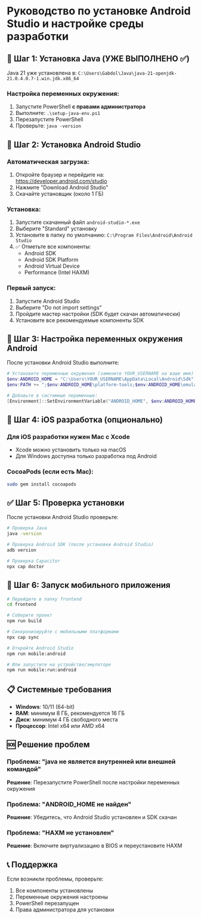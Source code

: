 # Руководство по установке Android Studio и настройке среды разработки

## 🚀 Шаг 1: Установка Java (УЖЕ ВЫПОЛНЕНО ✅)

Java 21 уже установлена в: `C:\Users\Gabdol\Java\java-21-openjdk-21.0.4.0.7-1.win.jdk.x86_64`

### Настройка переменных окружения:
1. Запустите PowerShell **с правами администратора**
2. Выполните: `.\setup-java-env.ps1`
3. Перезапустите PowerShell
4. Проверьте: `java -version`

## 📱 Шаг 2: Установка Android Studio

### Автоматическая загрузка:
1. Откройте браузер и перейдите на: https://developer.android.com/studio
2. Нажмите "Download Android Studio"
3. Скачайте установщик (около 1 ГБ)

### Установка:
1. Запустите скачанный файл `android-studio-*.exe`
2. Выберите "Standard" установку
3. Установите в папку по умолчанию: `C:\Program Files\Android\Android Studio`
4. ✅ Отметьте все компоненты:
   - Android SDK
   - Android SDK Platform
   - Android Virtual Device
   - Performance (Intel HAXM)

### Первый запуск:
1. Запустите Android Studio
2. Выберите "Do not import settings"
3. Пройдите мастер настройки (SDK будет скачан автоматически)
4. Установите все рекомендуемые компоненты SDK

## 🔧 Шаг 3: Настройка переменных окружения Android

После установки Android Studio выполните:

```powershell
# Установите переменные окружения (замените YOUR_USERNAME на ваше имя)
$env:ANDROID_HOME = "C:\Users\YOUR_USERNAME\AppData\Local\Android\Sdk"
$env:PATH += ";$env:ANDROID_HOME\platform-tools;$env:ANDROID_HOME\emulator"

# Добавьте в системные переменные:
[Environment]::SetEnvironmentVariable("ANDROID_HOME", $env:ANDROID_HOME, "User")
```

## 🍎 Шаг 4: iOS разработка (опционально)

### Для iOS разработки нужен Mac с Xcode
- Xcode можно установить только на macOS
- Для Windows доступна только разработка под Android

### CocoaPods (если есть Mac):
```bash
sudo gem install cocoapods
```

## ✅ Шаг 5: Проверка установки

После установки Android Studio проверьте:

```bash
# Проверка Java
java -version

# Проверка Android SDK (после установки Android Studio)
adb version

# Проверка Capacitor
npx cap doctor
```

## 🚀 Шаг 6: Запуск мобильного приложения

```bash
# Перейдите в папку frontend
cd frontend

# Соберите проект
npm run build

# Синхронизируйте с мобильными платформами
npx cap sync

# Откройте Android Studio
npm run mobile:android

# Или запустите на устройстве/эмуляторе
npm run mobile:run:android
```

## 📋 Системные требования

- **Windows**: 10/11 (64-bit)
- **RAM**: минимум 8 ГБ, рекомендуется 16 ГБ
- **Диск**: минимум 4 ГБ свободного места
- **Процессор**: Intel x64 или AMD x64

## 🆘 Решение проблем

### Проблема: "java не является внутренней или внешней командой"
**Решение**: Перезапустите PowerShell после настройки переменных окружения

### Проблема: "ANDROID_HOME не найден"
**Решение**: Убедитесь, что Android Studio установлен и SDK скачан

### Проблема: "HAXM не установлен"
**Решение**: Включите виртуализацию в BIOS и переустановите HAXM

## 📞 Поддержка

Если возникли проблемы, проверьте:
1. Все компоненты установлены
2. Переменные окружения настроены
3. PowerShell перезапущен
4. Права администратора для установки

